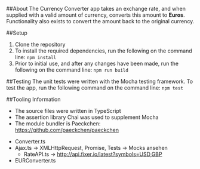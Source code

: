 ##About
The Currency Converter app takes an exchange rate, and when supplied with a valid amount of currency, converts this amount to **Euros**. Functionality also exists to convert the amount back to the original currency. 

##Setup
1. Clone the repository
2. To install the required dependencies, run the following on the command line: `npm install`
3. Prior to initial use, and after any changes have been made, run the following on the command line: `npm run build`

##Testing
The unit tests were written with the Mocha testing framework. To test the app, run the following command on the command line: `npm test`

##Tooling Information
* The source files were written in TypeScript
* The assertion library Chai was used to supplement Mocha
* The module bundler is Paeckchen: https://github.com/paeckchen/paeckchen






- Converter.ts
- Ajax.ts -> XMLHttpRequest, Promise, Tests -> Mocks ansehen
    - RateAPI.ts -> http://api.fixer.io/latest?symbols=USD,GBP
- EURConverter.ts